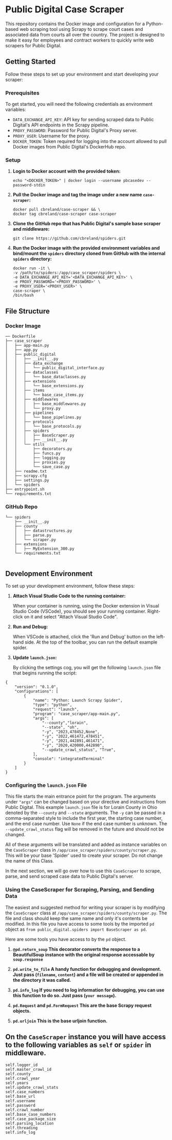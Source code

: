 # Public Digital Case Scraper

This repository contains the Docker image and configuration for a Python-based web scraping tool using Scrapy to scrape court cases and associated data from courts all over the country. The project is designed to make it easy for employees and contract workers to quickly write web scrapers for Public Digital.

## Getting Started

Follow these steps to set up your environment and start developing your scraper:

### Prerequisites

To get started, you will need the following credentials as environment variables:

- `DATA_EXCHANGE_API_KEY`: API key for sending scraped data to Public Digital's API endpoints in the Scrapy pipeline.
- `PROXY_PASSWORD`: Password for Public Digital's Proxy server.
- `PROXY_USER`: Username for the proxy.
- `DOCKER_TOKEN`: Token required for logging into the account allowed to pull Docker images from Public Digital's DockerHub repo.

### Setup

1. **Login to Docker account with the provided token:**

    ```
    echo "<DOCKER_TOKEN>" | docker login --username pbcasedev --password-stdin
    ```

2. **Pull the Docker image and tag the image under a new name `case-scraper`:**

    ```
    docker pull cbreland/case-scraper && \
    docker tag cbreland/case-scraper case-scraper
    ```

3. **Clone the GitHub repo that has Public Digital's sample base scraper and middleware:**

    ```
    git clone https://github.com/cbreland/spiders.git
    ```

4. **Run the Docker image with the provided environment variables and bind/mount the `spiders` directory cloned from GitHub with the internal `spiders` directory:**

    ```
    docker run -it \
    -v /path/to/spiders:/app/case_scraper/spiders \
    -e DATA_EXCHANGE_API_KEY='<DATA_EXCHANGE_API_KEY>' \
    -e PROXY_PASSWORD='<PROXY_PASSWORD>' \
    -e PROXY_USER='<PROXY_USER>' \
    case-scraper \
    /bin/bash
    ```

## File Structure

### Docker Image
```
── Dockerfile
├── case_scraper
│   ├── app-main.py
│   ├── app.py
│   ├── public_digital
│   │   ├── __init__.py
│   │   ├── data_exchange
│   │   │   └── public_digital_interface.py
│   │   ├── dataclasses
│   │   │   └── base_dataclasses.py
│   │   ├── extensions
│   │   │   └── base_extensions.py
│   │   ├── items
│   │   │   └── base_case_items.py
│   │   ├── middlewares
│   │   │   ├── base_middlewares.py
│   │   │   └── proxy.py
│   │   ├── pipelines
│   │   │   └── base_pipelines.py
│   │   ├── protocols
│   │   │   └── base_protocols.py
│   │   ├── spiders
│   │   │   ├── BaseScraper.py
│   │   │   ├── __init__.py
│   │   └── utils
│   │       ├── decorators.py
│   │       ├── funcs.py
│   │       ├── logging.py
│   │       ├── proxies.py
│   │       └── save_case.py
│   ├── readme.txt
│   ├── scrapy.cfg
│   ├── settings.py
│   └── spiders
├── entrypoint.sh
└── requirements.txt
```
### GitHub Repo

```
└── spiders
    ├── __init__.py
    ├── county
    │   ├── datastructures.py
    │   ├── parse.py
    │   └── scraper.py
    ├── extensions
    │   ├── MyExtension_300.py
    └── requirements.txt
    
```


## Development Environment

To set up your development environment, follow these steps:

1. **Attach Visual Studio Code to the running container:**

    When your container is running, using the Docker extension in Visual Studio Code (VSCode), you should see your running container. Right-click on it and select "Attach Visual Studio Code". 

2. **Run and Debug:**

    When VSCode is attached, click the 'Run and Debug' button on the left-hand side. At the top of the toolbar, you can run the default example spider.

3. **Update `launch.json`:**

    By clicking the settings cog, you will get the following `launch.json` file that begins running the script:

```
{
    "version": "0.1.0",
    "configurations": [
        {
            "name": "Python: Launch Scrapy Spider",
            "type": "python",
            "request": "launch",
            "program": "case_scraper/app-main.py",
            "args": [
                "--county","lorain",
                "--state", "oh",
                "-y", "2023,478452,None",
                "-y", "2022,461472,478451",
                "-y", "2021,442891,461471",
                "-y", "2020,420000,442890",
                "--update_crawl_status", "True",
            ],
            "console": "integratedTerminal"
        }
    ]
}

```
### Configuring the `launch.json` File

This file starts the main entrance point for the program. The arguments under `"args"` can be changed based on your directive and instructions from Public Digital. This example `launch.json` file is for Lorain County in Ohio denoted by the `--county` and `--state` arguments. The `-y` can be passed in a comma-separated style to include the first year, the starting case number, and the end case number. Use `None` if the end case number is unknown. The `--update_crawl_status` flag will be removed in the future and should not be changed.

All of these arguments will be translated and added as instance variables on the `CaseScraper` class in `/app/case_scraper/spiders/county/scraper.py`. This will be your base 'Spider' used to create your scraper. Do not change the name of this Class.

In the next section, we will go over how to use this `CaseScraper` to scrape, parse, and send scraped case data to Public Digital's server.

### Using the CaseScraper for Scraping, Parsing, and Sending Data

The easiest and suggested method for writing your scraper is by modifying the `CaseScraper` class at `/app/case_scraper/spiders/county/scraper.py`. The file and class should keep the same name and only it's contents be modified. In this file you have access to some tools by the imported `pd` object as `from public_digital.spiders import BaseScraper as pd`. 

Here are some tools you have access to by the `pd` object. 


1. **`@pd.return_soup` This decorator converts the response to a BeautifulSoup instance with the original response accessable by `soup.response`**

2. **`pd.write_to_file` A handy function for debugging and development. Just pass (`filename`, `content`) and a file will be created or appended in the directory it was called.**

3. **`pd.info_log` If you need to log information for debugging, you can use this function to do so. Just pass (`your message`).**

4. **`pd.Request` and `pd.FormRequest` This are the base Scrapy request objects.**

5. **`pd.urljoin` This is the base urljoin function.**


## On the `CaseScraper` instance you will have access to the following variables as `self` or `spider` in middleware.

```
self.logger_id
self.master_crawl_id
self.county 
self.crawl_year
self.years
self.update_crawl_stats
self.case_numbers
self.base_url
self.username
self.password
self.crawl_number
self.base_case_numbers
self.case_package_size
self.parsing_location
self.threading
self.info_log
```

